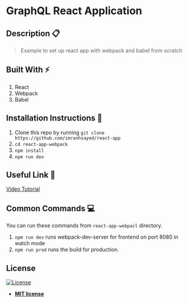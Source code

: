# GraphQL React Application

## Description :clipboard:
> Example to set up react app with webpack and babel from scratch

## Built With :zap:
1. React
2. Webpack
3. Babel

## Installation Instructions :wrench:

1. Clone this repo by running `git clone https://github.com/imranhsayed/react-app`
2. `cd react-app-webpack`
2. `npm install`
3. `npm run dev`

## Useful Link :link:

[Video Tutorial](https://youtu.be/8YtdH9JT95M) 

## Common Commands :computer:

You can run these commands from `react-app-webpacl` directory.

1. `npm run dev` runs webpack-dev-server for frontend on port 8080 in watch mode 
2. `npm run prod` runs the build for production.

## License

[![License](http://img.shields.io/:license-mit-blue.svg?style=flat-square)](http://badges.mit-license.org)

- **[MIT license](http://opensource.org/licenses/mit-license.php)**
